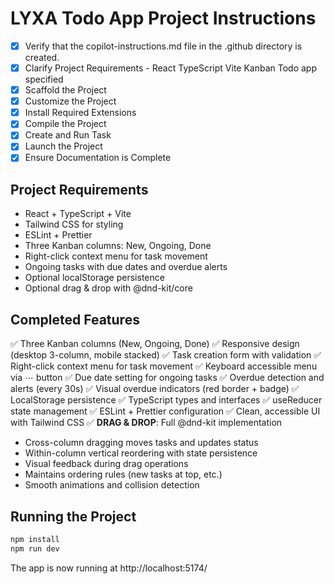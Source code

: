 # LYXA Todo App Project Instructions

- [x] Verify that the copilot-instructions.md file in the .github directory is created.
- [x] Clarify Project Requirements - React TypeScript Vite Kanban Todo app specified
- [x] Scaffold the Project
- [x] Customize the Project  
- [x] Install Required Extensions
- [x] Compile the Project
- [x] Create and Run Task
- [x] Launch the Project
- [x] Ensure Documentation is Complete

## Project Requirements
- React + TypeScript + Vite
- Tailwind CSS for styling
- ESLint + Prettier
- Three Kanban columns: New, Ongoing, Done
- Right-click context menu for task movement
- Ongoing tasks with due dates and overdue alerts
- Optional localStorage persistence
- Optional drag & drop with @dnd-kit/core

## Completed Features
✅ Three Kanban columns (New, Ongoing, Done)
✅ Responsive design (desktop 3-column, mobile stacked)
✅ Task creation form with validation
✅ Right-click context menu for task movement
✅ Keyboard accessible menu via ⋯ button
✅ Due date setting for ongoing tasks
✅ Overdue detection and alerts (every 30s)
✅ Visual overdue indicators (red border + badge)
✅ LocalStorage persistence
✅ TypeScript types and interfaces
✅ useReducer state management
✅ ESLint + Prettier configuration
✅ Clean, accessible UI with Tailwind CSS
✅ **DRAG & DROP**: Full @dnd-kit implementation
  - Cross-column dragging moves tasks and updates status
  - Within-column vertical reordering with state persistence
  - Visual feedback during drag operations
  - Maintains ordering rules (new tasks at top, etc.)
  - Smooth animations and collision detection

## Running the Project
```bash
npm install
npm run dev
```

The app is now running at http://localhost:5174/
